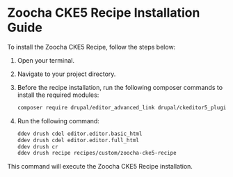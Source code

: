 # Zoocha CKE5 Recipe Installation Guide

To install the Zoocha CKE5 Recipe, follow the steps below:

1. Open your terminal.
2. Navigate to your project directory. 
3. Before the recipe installation, run the following composer commands to install the required modules:

    ```sh
    composer require drupal/editor_advanced_link drupal/ckeditor5_plugin_pack
    ```
4. Run the following command:

    ```sh
    ddev drush cdel editor.editor.basic_html
    ddev drush cdel editor.editor.full_html
    ddev drush cr
    ddev drush recipe recipes/custom/zoocha-cke5-recipe
    ```

This command will execute the Zoocha CKE5 Recipe installation.